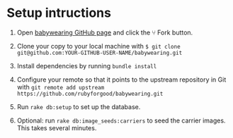 
# Setup intructions
1. Open [babywearing GitHub page](https://github.com/rubyforgood/babywearing) and click the ⑂ Fork button.

2. Clone your copy to your local machine with `$ git clone git@github.com:YOUR-GITHUB-USER-NAME/babywearing.git`

3. Install dependencies by running `bundle install`

4. Configure your remote so that it points to the upstream repository in Git with `git remote add upstream https://github.com/rubyforgood/babywearing.git`

5. Run `rake db:setup` to set up the database.

6. Optional: run `rake db:image_seeds:carriers` to seed the carrier images. This takes several minutes.
